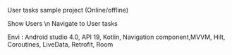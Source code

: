 User tasks sample project (Online/offline)

Show Users \n
Navigate to User tasks

Envi : Android studio 4.0, API 19, Kotlin, Navigation component,MVVM, Hilt, Coroutines, LiveData, Retrofit, Room
